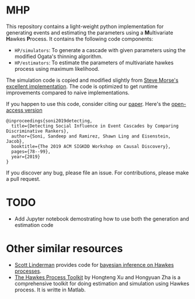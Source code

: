 # MHP
This repository contains a light-weight python implementation for generating events and estimating the parameters using a **M**ultivariate **H**awkes **P**rocess.
It contains the following code components:

- ```HP/simulators```: To generate a cascade with given parameters using the modified Ogata's thinning algorithm.
- ```HP/estimators```: To estimate the parameters of multivariate hawkes process using maximum likelihood.

The simulation code is copied and modified slightly from [Steve Morse's excellent implementation](https://github.com/stmorse/hawkes). 
The code is optimized to get runtime improvements compared to naive implementations.

If you happen to use this code, consider citing our [paper](http://proceedings.mlr.press/v104/soni19a/soni19a.pdf). Here's the [open-access version](https://arxiv.org/pdf/1802.06138.pdf)
```
@inproceedings{soni2019detecting,
  title={Detecting Social Influence in Event Cascades by Comparing Discriminative Rankers},
  author={Soni, Sandeep and Ramirez, Shawn Ling and Eisenstein, Jacob},
  booktitle={The 2019 ACM SIGKDD Workshop on Causal Discovery},
  pages={78--99},
  year={2019}
}
```
If you discover any bug, please file an issue. For contributions, please make a pull request.

# TODO
- Add Jupyter notebook demostrating how to use both the generation and estimation code

# Other similar resources

- [Scott Linderman](http://www.columbia.edu/~swl2133/) provides code for [bayesian inference on Hawkes processes](https://github.com/slinderman/pyhawkes).
- [The Hawkes Process Toolkit](https://github.com/HongtengXu/Hawkes-Process-Toolkit) by Hongteng Xu and Hongyuan Zha is a comprehensive toolkit for doing estimation and simulation using Hawkes process. It is writte in Matlab.


